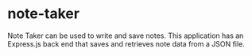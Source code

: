 # note-taker
Note Taker can be used to write and save notes. This application has an Express.js back end that saves and retrieves note data from a JSON file.

